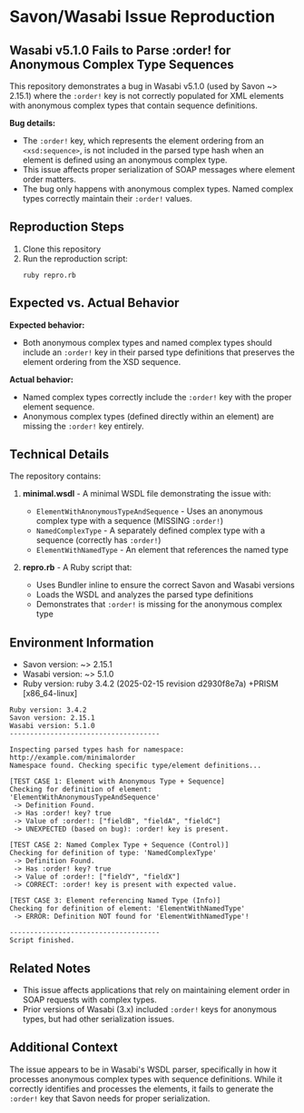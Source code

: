 # Savon/Wasabi Issue Reproduction

## Wasabi v5.1.0 Fails to Parse :order! for Anonymous Complex Type Sequences

This repository demonstrates a bug in Wasabi v5.1.0 (used by Savon ~> 2.15.1) where the `:order!` key is not correctly populated for XML elements with anonymous complex types that contain sequence definitions.

**Bug details:**
- The `:order!` key, which represents the element ordering from an `<xsd:sequence>`, is not included in the parsed type hash when an element is defined using an anonymous complex type.
- This issue affects proper serialization of SOAP messages where element order matters.
- The bug only happens with anonymous complex types. Named complex types correctly maintain their `:order!` values.

## Reproduction Steps

1. Clone this repository
2. Run the reproduction script:
   ```
   ruby repro.rb
   ```

## Expected vs. Actual Behavior

**Expected behavior:**
- Both anonymous complex types and named complex types should include an `:order!` key in their parsed type definitions that preserves the element ordering from the XSD sequence.

**Actual behavior:**
- Named complex types correctly include the `:order!` key with the proper element sequence.
- Anonymous complex types (defined directly within an element) are missing the `:order!` key entirely.

## Technical Details

The repository contains:

1. **minimal.wsdl** - A minimal WSDL file demonstrating the issue with:
   - `ElementWithAnonymousTypeAndSequence` - Uses an anonymous complex type with a sequence (MISSING `:order!`)
   - `NamedComplexType` - A separately defined complex type with a sequence (correctly has `:order!`)
   - `ElementWithNamedType` - An element that references the named type

2. **repro.rb** - A Ruby script that:
   - Uses Bundler inline to ensure the correct Savon and Wasabi versions
   - Loads the WSDL and analyzes the parsed type definitions
   - Demonstrates that `:order!` is missing for the anonymous complex type

## Environment Information

- Savon version: ~> 2.15.1
- Wasabi version: ~> 5.1.0
- Ruby version: ruby 3.4.2 (2025-02-15 revision d2930f8e7a) +PRISM [x86_64-linux]

```
Ruby version: 3.4.2
Savon version: 2.15.1
Wasabi version: 5.1.0
-------------------------------------

Inspecting parsed types hash for namespace: http://example.com/minimalorder
Namespace found. Checking specific type/element definitions...

[TEST CASE 1: Element with Anonymous Type + Sequence]
Checking for definition of element: 'ElementWithAnonymousTypeAndSequence'
 -> Definition Found.
 -> Has :order! key? true
 -> Value of :order!: ["fieldB", "fieldA", "fieldC"]
 -> UNEXPECTED (based on bug): :order! key is present.

[TEST CASE 2: Named Complex Type + Sequence (Control)]
Checking for definition of type: 'NamedComplexType'
 -> Definition Found.
 -> Has :order! key? true
 -> Value of :order!: ["fieldY", "fieldX"]
 -> CORRECT: :order! key is present with expected value.

[TEST CASE 3: Element referencing Named Type (Info)]
Checking for definition of element: 'ElementWithNamedType'
 -> ERROR: Definition NOT found for 'ElementWithNamedType'!

-------------------------------------
Script finished.
```

## Related Notes

- This issue affects applications that rely on maintaining element order in SOAP requests with complex types.
- Prior versions of Wasabi (3.x) included `:order!` keys for anonymous types, but had other serialization issues.

## Additional Context

The issue appears to be in Wasabi's WSDL parser, specifically in how it processes anonymous complex types with sequence definitions. While it correctly identifies and processes the elements, it fails to generate the `:order!` key that Savon needs for proper serialization.